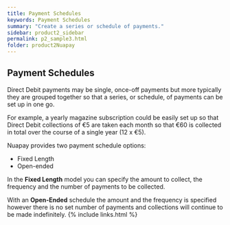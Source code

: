 ```yaml
---
title: Payment Schedules
keywords: Payment Schedules
summary: "Create a series or schedule of payments."
sidebar: product2_sidebar
permalink: p2_sample3.html
folder: product2Nuapay
---
```



## Payment Schedules

Direct Debit payments may be single, once-off payments but more typically they are grouped together so that a series, or schedule, of payments can be set up in one go.

For example, a yearly magazine subscription could be easily set up so that Direct Debit collections of €5 are taken each month so that €60 is collected in total over the course of a single year (12 x €5).

Nuapay provides two payment schedule options:

* Fixed Length
* Open-ended

In the <b>Fixed Length</b> model you can specify the amount to collect, the frequency and the number of payments to be collected.

With an <b>Open-Ended</b> schedule the amount and the frequency is specified however there is no set number of payments and collections will continue to be made indefinitely.
{% include links.html %}
